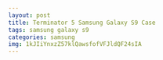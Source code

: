 ```yaml
---
layout: post
title: Terminator 5 Samsung Galaxy S9 Case
tags: samsung galaxy s9
categories: samsung
img: 1kJIiYnxzZ57klQawsfofVFJldQF24sIA
---
```

